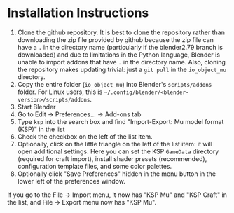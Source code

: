Installation Instructions
=========================

1. Clone the github repository. It is best to clone the repository rather than downloading the zip file provided by github because the zip file can have a `.` in the directory name (particularly if the blender2.79 branch is downloaded) and due to limitations in the Python language, Blender is unable to import addons that have `.` in the directory name. Also, cloning the repository makes updating trivial: just a `git pull` in the `io_object_mu` directory.
1. Copy the entire folder (`io_object_mu`) into Blender's `scripts/addons` folder. For Linux users, this is `~/.config/blender/<blender-version>/scripts/addons`.
1. Start Blender
1. Go to Edit ->  Preferences... -> Add-ons tab
1. Type `ksp` into the search box and find "Import-Export: Mu model format (KSP)" in the list
1. Check the checkbox on the left of the list item.
1. Optionally, click on the little triangle on the left of the list item: it will open additional settings. Here you can set the KSP `GameData` directory (required for craft import), install shader presets (recommended), configuration template files, and some color palettes.
1. Optionally click "Save Preferences" hidden in the menu button in the lower left of the preferences window.

If you go to the File -> Import menu, it now has "KSP Mu" and "KSP Craft" in the list, and File -> Export menu now has "KSP Mu".